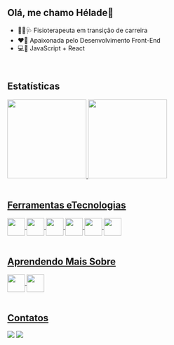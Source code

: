 ## Olá, me chamo Hélade👋

- 👩‍⚕️🩺 Fisioterapeuta em transição de carreira
- ❤️🚀 Apaixonada pelo Desenvolvimento Front-End
- 💻🔧 JavaScript + React

<br>

## Estatísticas
<div>
  <a href="https://github.com/heladefigueiredo">
  <img height="180em" src="https://github-readme-stats.vercel.app/api/top-langs/?username=heladefigueiredo&layout=compact&langs_count=7&theme=dracula"/>
  <img height="180em" src="https://github-readme-stats.vercel.app/api?username=heladefigueiredo&show_icons=true&theme=dracula&include_all_commits=true&count_private=true"/>
</div>
  
 <br>
  
 ## Ferramentas eTecnologias
<div>
  <img src="https://cdn.jsdelivr.net/gh/devicons/devicon/icons/html5/html5-original-wordmark.svg" width="40" height="40" align="center"/>                               
  <img src="https://cdn.jsdelivr.net/gh/devicons/devicon/icons/css3/css3-original-wordmark.svg" width="40" height="40" align="center"/>
  <img src="https://cdn.jsdelivr.net/gh/devicons/devicon/icons/bootstrap/bootstrap-original.svg" width="40" height="40" align="center"/>
  <img src="https://cdn.jsdelivr.net/gh/devicons/devicon/icons/javascript/javascript-original.svg" width="40" height="40" align="center"/>
  <img src="https://cdn.jsdelivr.net/gh/devicons/devicon/icons/jquery/jquery-original.svg" width="40" height="40" align="center"/>
  <img src="https://cdn.jsdelivr.net/gh/devicons/devicon/icons/react/react-original.svg" width="40" height="40" align="center"/>   
<div/>
  
 <br>
  
 ## Aprendendo Mais Sobre
<div> 
  <img src="https://cdn.jsdelivr.net/gh/devicons/devicon/icons/typescript/typescript-original.svg" width="40" height="40" align="center">
  <img src="https://cdn.jsdelivr.net/gh/devicons/devicon/icons/nextjs/nextjs-original.svg" width="40" height="40" align="center"/>
<div/>
  
 <br>
  
 ## Contatos
<div>
  <a href = "mailto:helade.figueiredo99@gmail.com"><img src="https://img.shields.io/badge/Gmail-D14836?style=for-the-badge&logo=gmail&logoColor=white" target="_blank"></a>
  <a href="https://www.linkedin.com/in/h%C3%A9lade-figueiredo-562b47267/" target="_blank"><img src="https://img.shields.io/badge/-LinkedIn-%230077B5?style=for-the-badge&logo=linkedin&logoColor=white" target="_blank"></a>   
</div>
